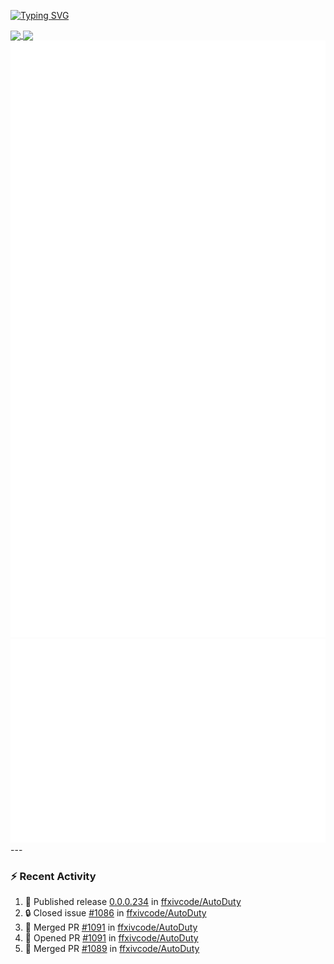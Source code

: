 [![Typing SVG](https://readme-typing-svg.demolab.com?font=Fira+Code&duration=1000&pause=1000&multiline=true&repeat=false&width=435&lines=Simon+Latusek+%7C+Gameplay+Engineer)](https://git.io/typing-svg)

<a href="https://github.com/anuraghazra/github-readme-stats">
  <img height=200 align="center" src="https://github-readme-stats.vercel.app/api?username=erdelf&theme=radical" />
</a>
<a href="https://github.com/anuraghazra/convoychat">
  <img height=200 align="center" src="https://streak-stats.demolab.com?user=erdelf&theme=radical&mode=weekly" />
</a>

<picture>
  <img src="/github-metrics.svg" alt="Metrics">
</picture>

<picture>
  <img src="/github-metrics-achievements.svg" alt="Achievements">
</picture>
---

### :zap: Recent Activity
<!--START_SECTION:activity-->
1. 🚀 Published release [0.0.0.234](https://github.com/ffxivcode/AutoDuty/releases/tag/0.0.0.234) in [ffxivcode/AutoDuty](https://github.com/ffxivcode/AutoDuty)
2. 🔒 Closed issue [#1086](https://github.com/ffxivcode/AutoDuty/issues/1086) in [ffxivcode/AutoDuty](https://github.com/ffxivcode/AutoDuty)
3. 🎉 Merged PR [#1091](https://github.com/ffxivcode/AutoDuty/pull/1091) in [ffxivcode/AutoDuty](https://github.com/ffxivcode/AutoDuty)
4. 💪 Opened PR [#1091](https://github.com/ffxivcode/AutoDuty/pull/1091) in [ffxivcode/AutoDuty](https://github.com/ffxivcode/AutoDuty)
5. 🎉 Merged PR [#1089](https://github.com/ffxivcode/AutoDuty/pull/1089) in [ffxivcode/AutoDuty](https://github.com/ffxivcode/AutoDuty)
<!--END_SECTION:activity-->

<!--
**erdelf/erdelf** is a ✨ _special_ ✨ repository because its `README.md` (this file) appears on your GitHub profile.

Here are some ideas to get you started:

- 🔭 I’m currently working on ...
- 🌱 I’m currently learning ...
- 👯 I’m looking to collaborate on ...
- 🤔 I’m looking for help with ...
- 💬 Ask me about ...
- 📫 How to reach me: ...
- 😄 Pronouns: ...
- ⚡ Fun fact: ...
-->
